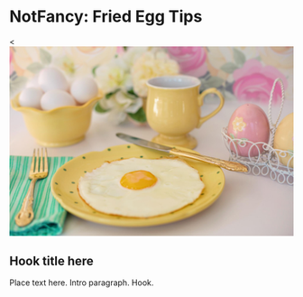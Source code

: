 <html>
  <body>
    <h1>NotFancy: Fried Egg Tips</h1>
    <<a href=https://github.com/jennisa1/NotFancy-Website><img src="https://github.com/jennisa1/NotFancy-Website/blob/main/Images/Fried%20egg%20plate%20spring.jpg?raw=true" alt="Fried egg plate spring"></a>
  <main>
  <section>
    <h2>Hook title here</h2>  
    <p>
    Place text here. Intro paragraph. Hook.
    </p>
    </section>
   </main>
  </body>
</html>

